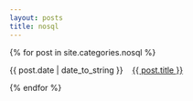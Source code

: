 ```yaml
---
layout: posts
title: nosql
---
```


{% for post in site.categories.nosql %}
	<p>
		{{ post.date | date_to_string }}&nbsp;&nbsp;&nbsp;&nbsp;<a href="{{ post.url }}">{{ post.title }}</a>
	<p>
{% endfor %}